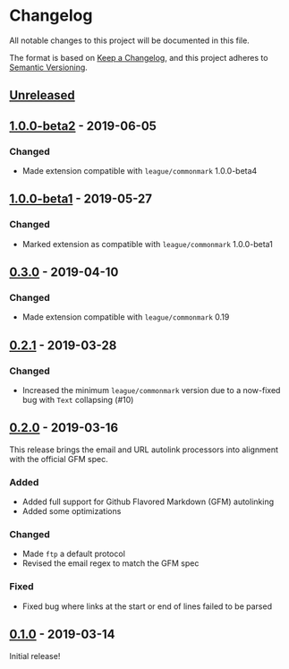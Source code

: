 # Changelog

All notable changes to this project will be documented in this file.

The format is based on [Keep a Changelog](https://keepachangelog.com/en/1.0.0/),
and this project adheres to [Semantic Versioning](https://semver.org/spec/v2.0.0.html).

## [Unreleased][unreleased]

## [1.0.0-beta2] - 2019-06-05

### Changed

 - Made extension compatible with `league/commonmark` 1.0.0-beta4

## [1.0.0-beta1] - 2019-05-27

### Changed

 - Marked extension as compatible with `league/commonmark` 1.0.0-beta1

## [0.3.0] - 2019-04-10

### Changed

 - Made extension compatible with `league/commonmark` 0.19

## [0.2.1] - 2019-03-28

### Changed

 - Increased the minimum `league/commonmark` version due to a now-fixed bug with `Text` collapsing (#10)

## [0.2.0] - 2019-03-16

This release brings the email and URL autolink processors into alignment with the official GFM spec.

### Added

 - Added full support for Github Flavored Markdown (GFM) autolinking
 - Added some optimizations

### Changed

 - Made `ftp` a default protocol
 - Revised the email regex to match the GFM spec

### Fixed

 - Fixed bug where links at the start or end of lines failed to be parsed

## [0.1.0] - 2019-03-14

Initial release!

[unreleased]: https://github.com/thephpleague/commonmark-ext-autolink/compare/v1.0.0-beta2...HEAD
[1.0.0-beta2]: https://github.com/thephpleague/commonmark-ext-autolink/compare/v1.0.0-beta1...v1.0.0-beta2
[1.0.0-beta1]: https://github.com/thephpleague/commonmark-ext-autolink/compare/v0.3.0...v1.0.0-beta1
[0.3.0]: https://github.com/thephpleague/commonmark-ext-autolink/compare/v0.2.1...v0.3.0
[0.2.1]: https://github.com/thephpleague/commonmark-ext-autolink/compare/v0.2.0...v0.2.1
[0.2.0]: https://github.com/thephpleague/commonmark-ext-autolink/compare/v0.1.0...v0.2.0
[0.1.0]: https://github.com/thephpleague/commonmark-ext-autolink/commits/v0.1.0
